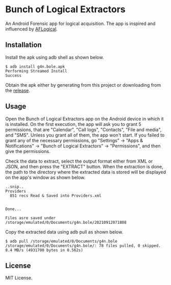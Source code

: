 # Bunch of Logical Extractors

An Android Forensic app for logical acquisition. The app is inspired and influenced by [AFLogical](https://github.com/nowsecure/android-forensics).

## Installation

Install the apk using adb shell as shown below.
```
$ adb install g4n.bole.apk
Performing Streamed Install
Success
```
Obtain the apk either by generating from this project or downloading from the [release](https://github.com/a5hlynx/bunch_of_logical_extractors/releases).

## Usage

Open the Bunch of Logical Extractors app on the Android device in which it is installed. On the first execution, the app will ask you to grant 5 permissions, that are "Calendar", "Call logs", "Contacts", "File and media", and "SMS". Unless you grant all of them, the app won't start. If you failed to grant any of the necessary permissions, go "Settings" -> "Apps & Notifications" -> "Bunch of Logical Extractors" -> "Permissions", and then give the permissions.

Check the data to extract, select the output format either from XML or JSON, and then press the "EXTRACT" button. When the extraction is done, the path to the directory where the extracted data is stored will be displayed on the app's window as shown below.
```
..snip..
Providers
  851 recs Read & Saved into Providers.xml


Done...

Files asre saved under /storage/emulated/0/Documents/g4n.bole/20210912071808
```

Copy the extracted data using adb pull as shown below.
```
$ adb pull /storage/emulated/0/Documents/g4n.bole
/storage/emulated/0/Documents/g4n.bole/: 78 files pulled, 0 skipped. 8.4 MB/s (4931700 bytes in 0.562s)
```

## License

MIT License.
